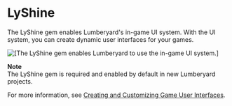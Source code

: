 # LyShine<a name="gems-system-gem-lyshine"></a>

The LyShine gem enables Lumberyard's in\-game UI system\. With the UI system, you can create dynamic user interfaces for your games\.

![\[The LyShine gem enables Lumberyard to use the in-game UI system.\]](http://docs.aws.amazon.com/lumberyard/latest/userguide/images/gem-system-gem-lyshine.png)

**Note**  
The LyShine gem is required and enabled by default in new Lumberyard projects\.

For more information, see [Creating and Customizing Game User Interfaces](ui-editor-intro.md)\.